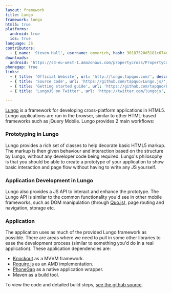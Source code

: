 ```yaml
---
layout: framework
title: Lungo
framework: lungo
html5: true
platforms:
  android: true
  ios: true
language: JS
contributors:
  - { name: 'Steven Hall', username: emmerich, hash: 30187520d3181c674d7b7ecbcbbf48b1 }
downloads:
  android: 'https://s3-eu-west-1.amazonaws.com/propertycross/PropertyCross-lungo-f8254593eed58871434d7101c67428f719f2b0ec.apk'
phonegap: true
links:
  - { title: 'Official Website', url: 'http://lungo.tapquo.com/', description: '- Lungo''s official website hosts a number of useful resources including its forum and documentation pages.' }
  - { title: 'Source Code', url: 'https://github.com/tapquo/Lungo.js/', description: '- Lungo''s full source code is available on Github. ' }
  - { title: 'Getting started guide', url: 'https://github.com/tapquo/Lungo.js/blob/master/README.md', description: '- A comprehensive introduction to the framework covering all the basics and some more advanced features.' }
  - { title: 'LungoJS on Twitter', url: 'https://twitter.com/lungojs', description: '- The twitter account is no longer active but contains links to a number of projects produced using Lungo.' }

---
```


[Lungo](http://lungo.tapquo.com/) is a framework for developing cross-platform applications in HTML5. Lungo applications are run in the browser, similar to other HTML-based frameworks such as jQuery Mobile. Lungo provides 2 main workflows:

### Prototyping in Lungo

Lungo provides a rich set of classes to help decorate basic HTML5 markup. The markup is then given behaviour and interaction based on the structure by Lungo, without any developer code being required. Lungo's philosophy is that you should be able to create a prototype of your application to show basic interaction and page flow without having to write any JS yourself.

### Application Development in Lungo

Lungo also provides a JS API to interact and enhance the prototype. The Lungo API is similar to the common functionality you'd see in other mobile frameworks, such as DOM manipulation (through [Quo.js](http://quojs.tapquo.com/)), page routing and navigation, storage etc.

### Application

The application uses as much of the provided Lungo framework as possible. There are areas where we need to pull in some other libraries to ease the development process (similar to something you'd do in a real application). These application dependencies are:

 * [Knockout](http://knockoutjs.com/) as a MVVM framework.
 * [Require.js](http://requirejs.org/) as an AMD implementation.
 * [PhoneGap](https://build.phonegap.com/) as a native application wrapper.
 *  Maven as a build tool.
 

To view the code and detailed build steps, <a href='{{ site.githuburl }}/tree/master/lungo'>see the github source</a>.
